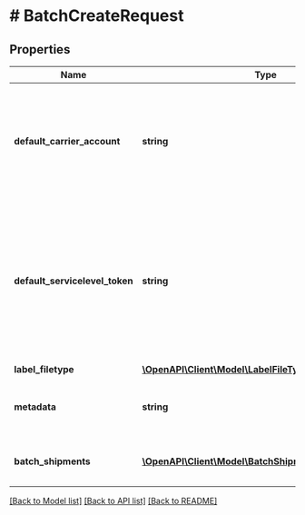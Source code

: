 # # BatchCreateRequest

## Properties

Name | Type | Description | Notes
------------ | ------------- | ------------- | -------------
**default_carrier_account** | **string** | ID of the Carrier Account object to use as the default for all shipments in this Batch.  The carrier account can be changed on a per-shipment basis by changing the carrier_account in the  corresponding BatchShipment object. |
**default_servicelevel_token** | **string** | Token of the service level to use as the default for all shipments in this Batch.  The servicelevel can be changed on a per-shipment basis by changing the servicelevel_token in the  corresponding BatchShipment object. &lt;a href&#x3D;\&quot;#tag/Service-Levels\&quot;&gt;Servicelevel tokens can be found here.&lt;/a&gt; |
**label_filetype** | [**\OpenAPI\Client\Model\LabelFileTypeEnum**](LabelFileTypeEnum.md) |  | [optional]
**metadata** | **string** | A string of up to 100 characters that can be filled with any additional information you want to attach to the object. | [optional]
**batch_shipments** | [**\OpenAPI\Client\Model\BatchShipmentCreateRequest[]**](BatchShipmentCreateRequest.md) | Array of BatchShipment objects. The response keeps the same order as in the request array. |

[[Back to Model list]](../../README.md#models) [[Back to API list]](../../README.md#endpoints) [[Back to README]](../../README.md)
